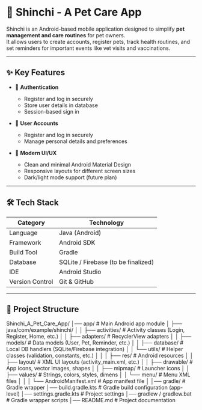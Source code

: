 # 🐾 Shinchi - A Pet Care App

Shinchi is an Android-based mobile application designed to simplify **pet management and care routines** for pet owners.  
It allows users to create accounts, register pets, track health routines, and set reminders for important events like vet visits and vaccinations.  

---

## ✨ Key Features

- 🔐 **Authentication**
  - Register and log in securely
  - Store user details in database
  - Session-based sign in

- 👤 **User Accounts**
  - Register and log in securely
  - Manage personal details and preferences

- 🎨 **Modern UI/UX**
  - Clean and minimal Android Material Design
  - Responsive layouts for different screen sizes
  - Dark/light mode support (future plan)

---

## 🛠️ Tech Stack

| Category        | Technology |
|-----------------|------------|
| Language        | Java (Android) |
| Framework       | Android SDK |
| Build Tool      | Gradle |
| Database        | SQLite / Firebase (to be finalized) |
| IDE             | Android Studio |
| Version Control | Git & GitHub |

---


## 📂 Project Structure
Shinchi_A_Pet_Care_App/
│── app/ # Main Android app module
│ ├── java/com/example/shinchi/
│ │ ├── activities/ # Activity classes (Login, Register, Home, etc.)
│ │ ├── adapters/ # RecyclerView adapters
│ │ ├── models/ # Data models (User, Pet, Reminder, etc.)
│ │ ├── database/ # Local DB handlers (SQLite/Firebase integration)
│ │ └── utils/ # Helper classes (validation, constants, etc.)
│ │
│ ├── res/ # Android resources
│ │ ├── layout/ # XML UI layouts (activity_main.xml, etc.)
│ │ ├── drawable/ # App icons, vector images, shapes
│ │ ├── mipmap/ # Launcher icons
│ │ ├── values/ # Strings, colors, styles, dimens
│ │ └── menu/ # Menu XML files
│ │
│ └── AndroidManifest.xml # App manifest file
│
│── gradle/ # Gradle wrapper
│── build.gradle.kts # Gradle build configuration (app-level)
│── settings.gradle.kts # Project settings
│── gradlew / gradlew.bat # Gradle wrapper scripts
│── README.md # Project documentation

